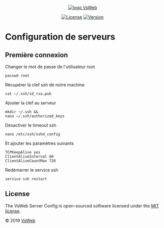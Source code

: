 <p align="center">
    <a href="https://vsweb.be"><img src="https://vsweb.be/userfiles/images/14548837631453228685logo.png" alt="logo VsWeb"></a>
</p>

<p align="center">
    <a href="https://opensource.org/licenses/MIT" target="_blank"><img src="https://img.shields.io/badge/License-MIT-yellow.svg" alt="License"></a>
    <a href="https://github.com/jul6art/symfony-skeleton" target="_blank"><img src="https://img.shields.io/static/v1?label=stable&message=v1&color=success" alt="Version"></a>
</p>

Configuration de serveurs
=========================
Première connexion
------------------

Changer le mot de passe de l'utilisateur root
    
```console
passwd root   
```
    
Récupérer la clef ssh de notre machine

```console
cat ~/.ssh/id_rsa.pub
```
    
Ajouter la clef au serveur

```console
mkdir ~/.ssh && 
nano ~/.ssh/authorized_keys
```
    
Désactiver le timeout ssh

```console
nano /etc/ssh/sshd_config
```
    
Et ajouter les paramètres suivants

```console
TCPKeepAlive yes
ClientAliveInterval 60
ClientAliveCountMax 720
```
    
Redémarrer le service ssh

```console
service ssh restart
```
   

License
-------

The VsWeb Server Config is open-sourced software licensed under the [MIT license](https://opensource.org/licenses/MIT).

&copy; 2019 [VsWeb](https://vsweb.be) 


















